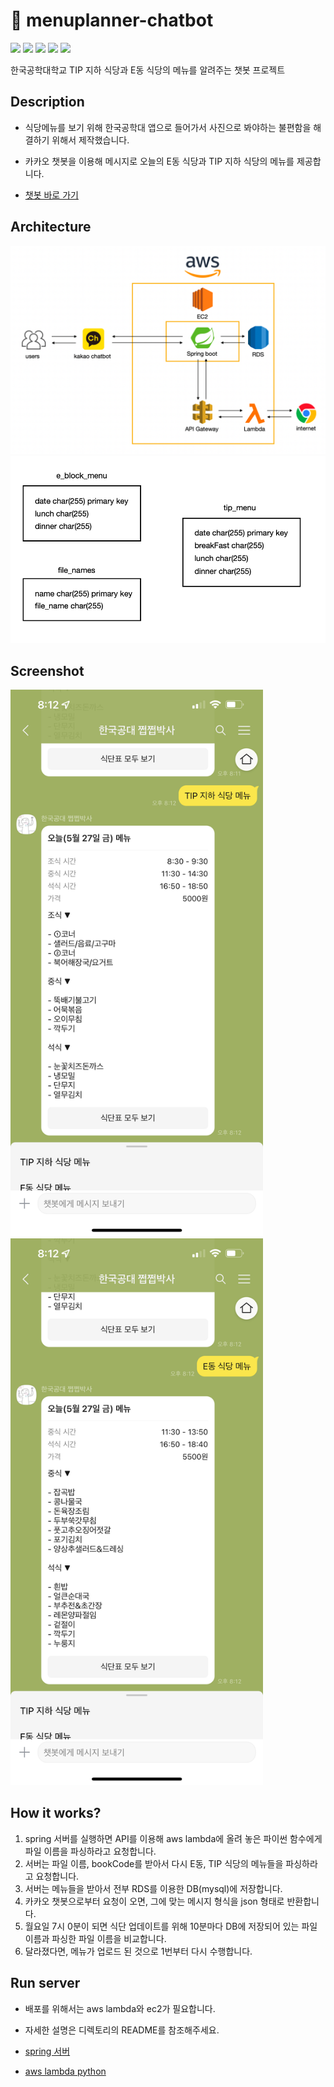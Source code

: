 # 🍚 menuplanner-chatbot
<p>
  <img src="https://img.shields.io/badge/Amazon AWS-232F3E?style=flat&logo=Amazon AWS&logoColor=white">
  <img src="https://img.shields.io/badge/Spring Boot-6DB33F?style=flat&logo=Spring Boot&logoColor=white">
  <img src="https://img.shields.io/badge/Python-3776AB?style=flat&logo=Python&logoColor=white">
  <img src="https://img.shields.io/badge/MySQL-4479A1?style=flat&logo=MySQL&logoColor=white">
  <img src="https://img.shields.io/badge/KaKaoTalk-FFCD00?style=flat&logo=KaKaoTalk&logoColor=white">
</p>

한국공학대학교 TIP 지하 식당과 E동 식당의 메뉴를 알려주는 챗봇 프로젝트

## Description
- 식당메뉴를 보기 위해 한국공학대 앱으로 들어가서 사진으로 봐야하는 불편함을 해결하기 위해서 제작했습니다.
- 카카오 챗봇을 이용해 메시지로 오늘의 E동 식당과 TIP 지하 식당의 메뉴를 제공합니다.

- [챗봇 바로 가기](https://pf.kakao.com/_hwWLb)

## Architecture

<img src="./images/architecture.png">
<img src="./images/database_architecture.png">

## Screenshot
<div>
  <img height=875 src="./images/tip.png">
  <img height=875 src="./images/eblock.png">
</div>

## How it works?

1. spring 서버를 실행하면 API를 이용해 aws lambda에 올려 놓은 파이썬 함수에게 파일 이름을 파싱하라고 요청합니다.
2. 서버는 파일 이름, bookCode를 받아서 다시 E동, TIP 식당의 메뉴들을 파싱하라고 요청합니다.
3. 서버는 메뉴들을 받아서 전부 RDS를 이용한 DB(mysql)에 저장합니다.
4. 카카오 챗봇으로부터 요청이 오면, 그에 맞는 메시지 형식을 json 형태로 반환합니다.
5. 월요일 7시 0분이 되면 식단 업데이트를 위해 10분마다 DB에 저장되어 있는 파일 이름과 파싱한 파일 이름을 비교합니다.
6. 달라졌다면, 메뉴가 업로드 된 것으로 1번부터 다시 수행합니다.

## Run server

- 배포를 위해서는 aws lambda와 ec2가 필요합니다.
- 자세한 설명은 디렉토리의 README를 참조해주세요.

- [spring 서버](https://github.com/somewheregreeny/menuplanner-chatbot/tree/main/menuplanner-chatbot-api)
- [aws lambda python](https://github.com/somewheregreeny/menuplanner-chatbot/tree/main/aws-rambda-python)
